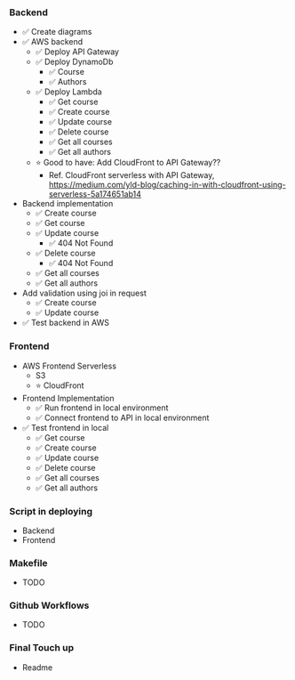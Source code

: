 ### Backend

- ✅ Create diagrams
- ✅ AWS backend
  - ✅ Deploy API Gateway
  - ✅ Deploy DynamoDb
    - ✅ Course
    - ✅ Authors
  - ✅ Deploy Lambda
    - ✅ Get course
    - ✅ Create course
    - ✅ Update course
    - ✅ Delete course
    - ✅ Get all courses
    - ✅ Get all authors
  - ⭐️ Good to have: Add CloudFront to API Gateway??
    - Ref. CloudFront serverless with API Gateway, https://medium.com/yld-blog/caching-in-with-cloudfront-using-serverless-5a174651ab14
- Backend implementation
  - ✅ Create course
  - ✅ Get course
  - ✅ Update course
    - ✅ 404 Not Found
  - ✅ Delete course
    - ✅ 404 Not Found
  - ✅ Get all courses
  - ✅ Get all authors
- Add validation using joi in request
  - ✅ Create course
  - ✅ Update course
- ✅ Test backend in AWS

### Frontend

- AWS Frontend Serverless
  - S3
  - ⭐️ CloudFront
- Frontend Implementation
  - ✅ Run frontend in local environment
  - ✅ Connect frontend to API in local environment
- ✅ Test frontend in local
  - ✅ Get course
  - ✅ Create course
  - ✅ Update course
  - ✅ Delete course
  - ✅ Get all courses
  - ✅ Get all authors

### Script in deploying

- Backend
- Frontend

### Makefile

- TODO

### Github Workflows

- TODO

### Final Touch up

- Readme
